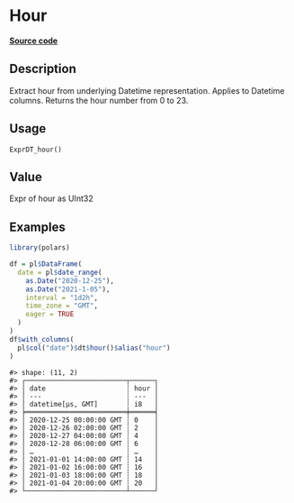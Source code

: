 

# Hour

[**Source code**](https://github.com/pola-rs/r-polars/tree/f1aede4d7d7f090c98651365a4120a8232503a4d/R/expr__datetime.R#L397)

## Description

Extract hour from underlying Datetime representation. Applies to
Datetime columns. Returns the hour number from 0 to 23.

## Usage

<pre><code class='language-R'>ExprDT_hour()
</code></pre>

## Value

Expr of hour as UInt32

## Examples

``` r
library(polars)

df = pl$DataFrame(
  date = pl$date_range(
    as.Date("2020-12-25"),
    as.Date("2021-1-05"),
    interval = "1d2h",
    time_zone = "GMT",
    eager = TRUE
  )
)
df$with_columns(
  pl$col("date")$dt$hour()$alias("hour")
)
```

    #> shape: (11, 2)
    #> ┌─────────────────────────┬──────┐
    #> │ date                    ┆ hour │
    #> │ ---                     ┆ ---  │
    #> │ datetime[μs, GMT]       ┆ i8   │
    #> ╞═════════════════════════╪══════╡
    #> │ 2020-12-25 00:00:00 GMT ┆ 0    │
    #> │ 2020-12-26 02:00:00 GMT ┆ 2    │
    #> │ 2020-12-27 04:00:00 GMT ┆ 4    │
    #> │ 2020-12-28 06:00:00 GMT ┆ 6    │
    #> │ …                       ┆ …    │
    #> │ 2021-01-01 14:00:00 GMT ┆ 14   │
    #> │ 2021-01-02 16:00:00 GMT ┆ 16   │
    #> │ 2021-01-03 18:00:00 GMT ┆ 18   │
    #> │ 2021-01-04 20:00:00 GMT ┆ 20   │
    #> └─────────────────────────┴──────┘

